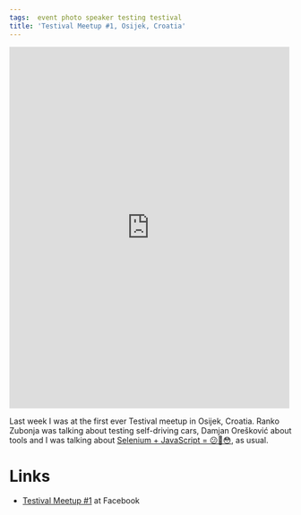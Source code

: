 ```yaml
---
tags:  event photo speaker testing testival
title: 'Testival Meetup #1, Osijek, Croatia'
---
```

<iframe src="https://www.facebook.com/plugins/post.php?href=https%3A%2F%2Fwww.facebook.com%2Fmedia%2Fset%2F%3Fset%3Da.10155820714117290.1073741930.735252289%26type%3D3&width=500" width="500" height="646" style="border:none;overflow:hidden" scrolling="no" frameborder="0" allowTransparency="true"></iframe>

Last week I was at the first ever Testival meetup in Osijek, Croatia. Ranko Zubonja was talking about testing self-driving cars, Damjan Orešković about tools and I was talking about [Selenium + JavaScript = 😕🤔😳](/selenium-javascript), as usual.

# Links

- [Testival Meetup #1](https://www.facebook.com/events/747396928792360) at Facebook
